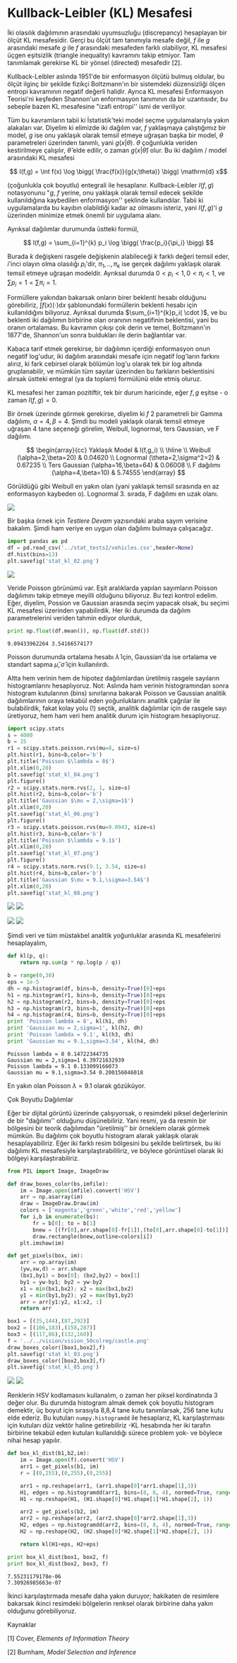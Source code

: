 # Kullback-Leibler (KL) Mesafesi

İki olasılık dağılımının arasındaki uyumsuzluğu (discrepancy) hesaplayan
bir ölçüt KL mesafesidir. Gerçi bu ölçüt tam tanımıyla mesafe değil, $f$
ile $g$ arasındaki mesafe $g$ ile $f$ arasındaki mesafeden farklı
olabiliyor, KL mesafesi üçgen eşitsizlik (triangle inequality) kavramını
takip etmiyor. Tam tanımlamak gerekirse KL bir yönsel (directed) mesafedir [2].

Kullback-Leibler aslında 1951'de bir enformasyon ölçütü bulmuş oldular, bu
ölçüt ilginç bir şekilde fizikçi Boltzmann'ın bir sistemdeki düzensizliği
ölçen entropi kavramının negatif değerli halidir. Ayrıca KL mesafesi
Enformasyon Teorisi'ni keşfeden Shannon'un enformasyon tanımının da bir
uzantısıdır, bu sebeple bazen KL mesafesine "izafi entropi'' ismi de
veriliyor.

Tüm bu kavramların tabii ki İstatistik'teki model seçme uygulamalarıyla
yakın alakaları var. Diyelim ki elimizde iki dağılım var, $f$ yaklaşmaya
çalıştığımız bir model, $g$ ise onu yaklaşık olarak temsil etmeye uğraşan
başka bir model, $\theta$ parametreleri üzerinden tanımlı, yani
$g(x|\theta)$. $\theta$ çoğunlukla veriden kestirilmeye çalışılır,
$\hat{\theta}$ elde edilir, o zaman $g(x|\hat{\theta})$ olur. Bu iki
dağılım / model arasındaki KL mesafesi

$$ I(f,g) = \int f(x) \log \bigg( \frac{f(x)}{g(x;\theta)} \bigg) \mathrm{d} x$$

(çoğunlukla çok boyutlu) entegrali ile hesaplanır. Kullback-Leibler
$I(f,g)$ notasyonunu "$g$, $f$ yerine, onu yaklaşık olarak temsil edecek
şekilde kullanıldığına kaybedilen enformasyon'' şeklinde kullandılar. Tabii
ki uygulamalarda bu kayıbın olabildiği kadar az olmasını isteriz, yani
$I(f,g)$'i $g$ üzerinden minimize etmek önemli bir uygulama alanı.

Ayrıksal dağılımlar durumunda üstteki formül,

$$ I(f,g) = \sum_{i=1}^{k} p_i \log \bigg( \frac{p_i}{\pi_i} \bigg)  $$

Burada $k$ değişkeni rasgele değişkenin alabileceği $k$ farklı değeri
temsil eder, $i$'inci olayın olma olasılığı $p_i$'dir, $\pi_1,..,\pi_k$ ise
gerçek dağılımı yaklaşık olarak temsil etmeye uğraşan modeldir. Ayrıksal
durumda $0 < p_i < 1, 0 < \pi_i < 1$, ve $\sum p_i = 1 = \sum \pi_i = 1$. 

Formüllere yakından bakarsak onların birer beklenti hesabı olduğunu
görebiliriz, $\int f(x) ( \cdot ) \mathrm{d} x$ şablonundaki formüllerin beklenti
hesabı için kullanıldığını biliyoruz. Ayrıksal durumda
$\sum_{i=1}^{k}p_i( \cdot )$, ve bu beklenti iki dağılımın birbirine olan
oranının negatifinin beklentisi, yani bu oranın ortalaması. Bu kavramın
çıkışı çok derin ve temel, Boltzmann'ın 1877'de, Shannon'un sonra
buldukları ile derin bağlantılar var. 

Kabaca tarif etmek gerekirse, bir dağılımın içerdiği enformasyon onun
negatif log'udur, iki dağılım arasındaki mesafe için negatif log'ların
farkını alırız, ki fark cebirsel olarak bölümün log'u olarak tek bir log
altında gruplanabilir, ve mümkün tüm sayılar üzerinden bu farkların
beklentisini alırsak üstteki entegral (ya da toplam) formülünü elde etmiş
oluruz. 

KL mesafesi her zaman pozitiftir, tek bir durum haricinde, eğer $f,g$
eşitse - o zaman $I(f,g) = 0$.

Bir örnek üzerinde görmek gerekirse, diyelim ki $f$ 2 parametreli bir Gamma
dağılımı, $\alpha=4,\beta=4$. Şimdi bu modeli yaklaşık olarak temsil etmeye
uğraşan 4 tane seçeneği görelim, Weibull, lognormal, ters Gaussian, ve F
dağılımı. 

$$
\begin{array}{cc}
Yaklaşık Model & I(f,g_i) \\
\hline \\
Weibull (\alpha=2,\beta=20) & 0.04620 \\
Lognormal (\theta=2,\sigma^2=2) & 0.67235 \\ 
Ters Gaussian (\alpha=16,\beta=64) & 0.06008 \\
F dağılımı (\alpha=4,\beta=10) & 5.74555
\end{array}
$$

Görüldüğü gibi Weibull en yakın olan (yani yaklaşık temsil sırasında en az
enformasyon kaybeden o). Lognormal 3. sırada, F dağılımı en uzak olanı.

![](stat_kl_01.png)

Bir başka örnek için *Testlere Devam* yazısındaki araba sayım verisine
bakalım. Şimdi ham veriye en uygun olan dağılımı bulmaya çalışacağız. 

```python
import pandas as pd
df = pd.read_csv('../stat_tests2/vehicles.csv',header=None)
df.hist(bins=13)
plt.savefig('stat_kl_02.png')
```

![](stat_kl_02.png)

Veride Poisson görünümü var. Eşit aralıklarda yapılan sayımların Poisson
dağılımını takip etmeye meyilli olduğunu biliyoruz. Bu tezi kontrol
edelim. Eğer, diyelim, Possion ve Gaussian arasında seçim yapacak olsak, bu
seçimi KL mesafesi üzerinden yapabilirdik. Her iki durumda da dağılım
parametrelerini veriden tahmin ediyor olurduk,

```python
print np.float(df.mean()), np.float(df.std())
```

```
9.09433962264 3.54166574177
```

Poisson durumunda ortalama hesabı $\hat{\lambda}$ için, Gaussian'da ise
ortalama ve standart sapma $\hat{\mu},\hat{\sigma}$ için
kullanılırdı. 

Altta hem verinin hem de hipotez dağılımlardan üretilmiş rasgele sayıların
histogramlarını hesaplıyoruz. Not: Aslında ham verinin histogramından sonra
histogram kutularının (bins) sınırlarına bakarak Poisson ve Gaussian
analitik dağılımlarının oraya tekabül eden yoğunluklarını analitik çağrılar
ile bulabilirdik, fakat kolay yolu (!)  seçtik, analitik dağılımlar için de
rasgele sayı üretiyoruz, hem ham veri hem analitik durum için histogram
hesaplıyoruz.

```python
import scipy.stats
s = 4000
b = 15
r1 = scipy.stats.poisson.rvs(mu=8, size=s)
plt.hist(r1, bins=b,color='b')
plt.title('Poisson $\lambda = 8$')
plt.xlim(0,20)
plt.savefig('stat_kl_04.png')
plt.figure()
r2 = scipy.stats.norm.rvs(2, 1, size=s)
plt.hist(r2, bins=b,color='b')
plt.title('Gaussian $\mu = 2,\sigma=1$')
plt.xlim(0,20)
plt.savefig('stat_kl_06.png')
plt.figure()
r3 = scipy.stats.poisson.rvs(mu=9.0943, size=s)
plt.hist(r3, bins=b,color='b')
plt.title('Poisson $\lambda = 9.1$')
plt.xlim(0,20)
plt.savefig('stat_kl_07.png')
plt.figure()
r4 = scipy.stats.norm.rvs(9.1, 3.54, size=s)
plt.hist(r4, bins=b,color='b')
plt.title('Gaussian $\mu = 9.1,\sigma=3.54$')
plt.xlim(0,20)
plt.savefig('stat_kl_08.png')
```

![](stat_kl_04.png)
![](stat_kl_06.png)

![](stat_kl_07.png)
![](stat_kl_08.png)

Şimdi veri ve tüm müstakbel analitik yoğunluklar arasında KL mesafelerini
hesaplayalım,

```python
def kl(p, q):
    return np.sum(p * np.log(p / q))

b = range(0,30)
eps = 1e-5
dh = np.histogram(df, bins=b, density=True)[0]+eps
h1 = np.histogram(r1, bins=b, density=True)[0]+eps
h2 = np.histogram(r2, bins=b, density=True)[0]+eps
h3 = np.histogram(r3, bins=b, density=True)[0]+eps
h4 = np.histogram(r4, bins=b, density=True)[0]+eps
print 'Poisson lambda = 8', kl(h1, dh)
print 'Gaussian mu = 2,sigma=1', kl(h2, dh)
print 'Poisson lambda = 9.1', kl(h3, dh)
print 'Gaussian mu = 9.1,sigma=3.54', kl(h4, dh)
```

```
Poisson lambda = 8 0.14722344735
Gaussian mu = 2,sigma=1 6.39721632939
Poisson lambda = 9.1 0.133099166073
Gaussian mu = 9.1,sigma=3.54 0.200156046018
```

En yakın olan Poisson $\lambda=9.1$ olarak gözüküyor.

Çok Boyutlu Dağılımlar

Eğer bir dijital görüntü üzerinde çalışıyorsak, o resimdeki piksel
değerlerinin de bir "dağılımı'' olduğunu düşünebiliriz. Yani resmi, ya da
resmin bir bölgesini bir teorik dağılımdan "üretilmiş'' bir örneklem
olarak görmek mümkün. Bu dağılımı çok boyutlu histogram alarak yaklaşık
olarak hesaplayabiliriz. Eğer iki farklı resim bölgesini bu şekilde
belirtirsek, bu iki dağılımı KL mesafesiyle karşılaştırabililiriz, ve
böylece görüntüsel olarak iki bölgeyi karşılaştırabiliriz.

```python
from PIL import Image, ImageDraw

def draw_boxes_color(bs,imfile):
    im = Image.open(imfile).convert('HSV')
    arr = np.asarray(im)
    draw = ImageDraw.Draw(im)
    colors = ['magenta','green','white','red','yellow']
    for i,b in enumerate(bs):
        fr = b[0]; to = b[1]
        bnew = [(fr[0],arr.shape[0]-fr[1]),(to[0],arr.shape[0]-to[1])]
        draw.rectangle(bnew,outline=colors[i])
    plt.imshow(im)

def get_pixels(box, im):
    arr = np.array(im)
    (yw,xw,d) = arr.shape
    (bx1,by1) = box[0]; (bx2,by2) = box[1]
    by1 = yw-by1; by2 = yw-by2
    x1 = min(bx1,bx2); x2 = max(bx1,bx2)
    y1 = min(by1,by2); y2 = max(by1,by2)
    arr = arr[y1:y2, x1:x2, :]
    return arr
```


```python
box1 = [(35,144),(87,292)]
box2 = [(106,183),(158,287)]
box3 = [(117,86),(132,160)]
f = '../../vision/vision_50colreg/castle.png'
draw_boxes_color([box1,box2],f)
plt.savefig('stat_kl_03.png')
draw_boxes_color([box2,box3],f)
plt.savefig('stat_kl_05.png')
```

![](stat_kl_03.png)
![](stat_kl_05.png)

Renklerin HSV kodlamasını kullanalım, o zaman her piksel kordinatında 3
değer olur. Bu durumda histogram almak demek çok boyutlu histogram
demektir, üç boyut için sırasıyla 8,8,4 tane kutu tanımlarsak, 256 tane
kutu elde ederiz. Bu kutuları `numpy.histogramdd` ile hesaplarız, KL
karşılaştırması için kutuları düz vektör haline getirebiliriz -KL hesabında
her iki tarafın birbirine tekabül eden kutuları kullanıldığı sürece problem
yok- ve böylece nihai hesap yapılır.

```python
def box_kl_dist(b1,b2,im):
    im = Image.open(f).convert('HSV')
    arr1 = get_pixels(b1, im)
    r = [(0,255),(0,255),(0,255)]

    arr1 = np.reshape(arr1, (arr1.shape[0]*arr1.shape[1],3))
    H1, edges = np.histogramdd(arr1, bins=(8, 8, 4), normed=True, range=r)
    H1 = np.reshape(H1, (H1.shape[0]*H1.shape[1]*H1.shape[2], 1))

    arr2 = get_pixels(b2, im)
    arr2 = np.reshape(arr2, (arr2.shape[0]*arr2.shape[1],3))
    H2, edges = np.histogramdd(arr2, bins=(8, 8, 4), normed=True, range=r)
    H2 = np.reshape(H2, (H2.shape[0]*H2.shape[1]*H2.shape[2], 1))

    return kl(H1+eps, H2+eps)

print box_kl_dist(box1, box2, f)
print box_kl_dist(box2, box3, f)
```

```
7.55231179178e-06
7.30926985663e-07
```

İkinci karşılaştırmada mesafe daha yakın duruyor; hakikaten de resimlere
bakarsak ikinci resimdeki bölgelerin renksel olarak birbirine daha yakın
olduğunu görebiliyoruz.

Kaynaklar

[1] Cover, *Elements of Information Theory*

[2] Burnham, *Model Selection and Inference*


